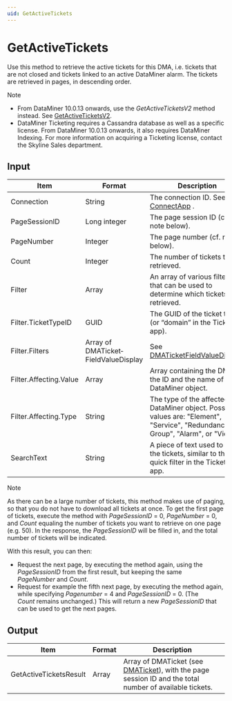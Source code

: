 ```yaml
---
uid: GetActiveTickets
---
```


# GetActiveTickets

Use this method to retrieve the active tickets for this DMA, i.e. tickets that are not closed and tickets linked to an active DataMiner alarm. The tickets are retrieved in pages, in descending order.

> [!NOTE]
> -  From DataMiner 10.0.13 onwards, use the *GetActiveTicketsV2* method instead. See [GetActiveTicketsV2](xref:GetActiveTicketsV2).
> -  DataMiner Ticketing requires a Cassandra database as well as a specific license. From DataMiner 10.0.13 onwards, it also requires DataMiner Indexing. For more information on acquiring a Ticketing license, contact the Skyline Sales department.

## Input

| Item                   | Format                               | Description                                                                                                                   |
|------------------------|--------------------------------------|-------------------------------------------------------------------------------------------------------------------------------|
| Connection             | String                               | The connection ID. See [ConnectApp](xref:ConnectApp) .                                                                          |
| PageSessionID          | Long integer                         | The page session ID (cf. note below).                                                                                         |
| PageNumber             | Integer                              | The page number (cf. note below).                                                                                             |
| Count                  | Integer                              | The number of tickets to be retrieved.                                                                                        |
| Filter                 | Array                                | An array of various filters that can be used to determine which tickets are retrieved.                                        |
| Filter.TicketTypeID    | GUID                                 | The GUID of the ticket type (or “domain” in the Ticketing app).                                                               |
| Filter.Filters         | Array of DMATicket­FieldValueDisplay | See [DMATicketFieldValueDisplay](xref:DMATicketFieldValueDisplay).                                     |
| Filter.Affecting.Value | Array                                | Array containing the DMA ID, the ID and the name of a DataMiner object.                                                       |
| Filter.Affecting.Type  | String                               | The type of the affected DataMiner object. Possible values are: "Element", "Service", "Redundancy Group", "Alarm", or "View". |
| SearchText             | String                               | A piece of text used to filter the tickets, similar to the quick filter in the Ticketing app.                                 |

> [!NOTE]
> As there can be a large number of tickets, this method makes use of paging, so that you do not have to download all tickets at once. To get the first page of tickets, execute the method with *PageSessionID* = 0, *PageNumber* = 0, and *Count* equaling the number of tickets you want to retrieve on one page (e.g. 50). In the response, the *PageSessionID* will be filled in, and the total number of tickets will be indicated.
>
> With this result, you can then:
> -  Request the next page, by executing the method again, using the *PageSessionID* from the first result, but keeping the same *PageNumber* and *Count*.
> -  Request for example the fifth next page, by executing the method again, while specifying *Pagenumber* = 4 and *PageSessionID* = 0. (The *Count* remains unchanged.) This will return a new *PageSessionID* that can be used to get the next pages.

## Output

| Item                   | Format | Description                                                                                                                                      |
|------------------------|--------|--------------------------------------------------------------------------------------------------------------------------------------------------|
| GetActiveTicketsResult | Array  | Array of DMATicket (see [DMATicket](xref:DMATicket)), with the page session ID and the total number of available tickets. |

